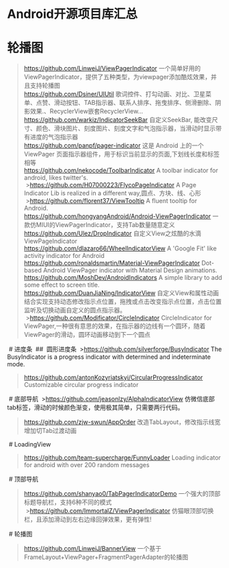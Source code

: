 Android开源项目库汇总
===

# 轮播图
  >https://github.com/LinweiJ/ViewPagerIndicator 一个简单好用的ViewPagerIndicator，提供了五种类型，为viewpager添加酷炫效果，并且支持轮播图</br>
  >https://github.com/Dsiner/UIUtil   歌词控件、打勾动画、对比、卫星菜单、点赞、滑动按钮、TAB指示器、联系人排序、拖曳排序、侧滑删除、阴影效果.、RecyclerView嵌套RecyclerView…</br>
  >https://github.com/warkiz/IndicatorSeekBar 自定义SeekBar, 能改变尺寸、颜色、滑块图片、刻度图片、刻度文字和气泡指示器，当滑动时显示带有进度的气泡指示器</br>
  >https://github.com/panpf/pager-indicator  这是 Android 上的一个 ViewPager 页面指示器组件，用于标识当前显示的页面,下划线长度和标签相等</br>
  >https://github.com/nekocode/ToolbarIndicator A toolbar indicator for android, likes twitter's.</br>
  >https://github.com/H07000223/FlycoPageIndicator A Page Indicator Lib is realized in a different way,圆点、方块、线、心形</br>
  >https://github.com/florent37/ViewTooltip A fluent tooltip for Android.</br>
  >https://github.com/hongyangAndroid/Android-ViewPagerIndicator  一款仿MIUI的ViewPagerIndicator，支持Tab数量随意定义</br>
  >https://github.com/Ulez/DropIndicator  自定义View之炫酷的水滴ViewPageIndicator</br>
  >https://github.com/dlazaro66/WheelIndicatorView  A 'Google Fit' like activity indicator for Android</br>
  >https://github.com/ronaldsmartin/Material-ViewPagerIndicator Dot-based Android ViewPager indicator with Material Design animations.<br>
  >https://github.com/MoshDev/AndroidIndicators A simple library to add some effect to screen title.</br>
  >https://github.com/DuanJiaNing/IndicatorView 自定义View和属性动画结合实现支持动态修改指示点位置，拖拽或点击改变指示点位置，点击位置监听及切换动画自定义的圆点指示器。</br>
  >https://github.com/Modificator/CircleIndicator CircleIndicator for ViewPager,一种很有意思的效果，在指示器的边线有一个圆环，随着ViewPager的滑动，圆环动画移动到下一个圆点</br>
  
  # 进度条
  ##  圆形进度条
  >https://github.com/silverforge/BusyIndicator The BusyIndicator is a progress indicator with determined and indeterminate mode.
  >https://github.com/antonKozyriatskyi/CircularProgressIndicator Customizable circular progress indicator</br>
  
  # 底部导航
  >https://github.com/jeasonlzy/AlphaIndicatorView  仿微信底部tab标签，滑动的时候颜色渐变，使用极其简单，只需要两行代码。</br>
  >https://github.com/zjw-swun/AppOrder 改造TabLayout，修改指示线宽增加切Tab过渡动画</br>
  
  # LoadingView
  >https://github.com/team-supercharge/FunnyLoader  Loading indicator for android with over 200 random messages</br>
  
  # 顶部导航
  >https://github.com/shanyao0/TabPagerIndicatorDemo  一个强大的顶部标题导航栏，支持6种不同的模式</br>
  >https://github.com/ImmortalZ/ViewPagerIndicator  仿猫眼顶部切换栏，且添加滑动到左右边缘回弹效果，更有弹性!</br>
  
  # 轮播图
  >https://github.com/LinweiJ/BannerView  一个基于FrameLayout+ViewPager+FragmentPagerAdapter的轮播图</br>
